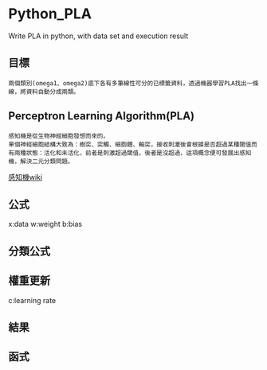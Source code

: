 # Python_PLA
Write PLA in python, with data set and execution result

## 目標
    兩個類別(omega1、omega2)底下各有多筆線性可分的已標籤資料，透過機器學習PLA找出一條線，將資料自動分成兩類。

## Perceptron Learning Algorithm(PLA)
    感知機是從生物神經細胞發想而來的。
    單個神經細胞結構大致為：樹突、突觸、細胞體、軸突，接收刺激後會根據是否超過某種閾值而有兩種狀態：活化和未活化，前者是刺激超過閾值，後者是沒超過，這項概念便可發展出感知機，解決二元分類問題。
[感知機wiki](https://zh.wikipedia.org/wiki/%E6%84%9F%E7%9F%A5%E5%99%A8)

## 公式
x:data
w:weight
b:bias

## 分類公式

## 權重更新
c:learning rate

## 結果

## 函式
